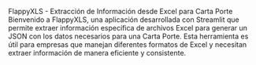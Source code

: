 FlappyXLS - Extracción de Información desde Excel para Carta Porte
Bienvenido a FlappyXLS, una aplicación desarrollada con Streamlit que permite extraer información específica de archivos Excel para generar un JSON con los datos necesarios para una Carta Porte. Esta herramienta es útil para empresas que manejan diferentes formatos de Excel y necesitan extraer información de manera eficiente y consistente.
